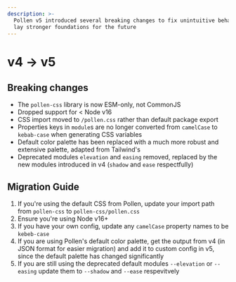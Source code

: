 ```yaml
---
description: >-
  Pollen v5 introduced several breaking changes to fix unintuitive behavior and
  lay stronger foundations for the future
---
```


# v4 -> v5

## Breaking changes

* The `pollen-css` library is now ESM-only, not CommonJS
* Dropped support for < Node v16
* CSS import moved to `/pollen.css` rather than default package export
* Properties keys in `module`s are no longer converted from `camelCase` to `kebab-case` when generating CSS variables
* Default color palette has been replaced with a much more robust and extensive palette, adapted from Tailwind's
* Deprecated modules `elevation` and `easing` removed, replaced by the new modules introduced in v4 (`shadow` and `ease` respectfully)

## Migration Guide

1. If you're using the default CSS from Pollen, update your import path from `pollen-css` to `pollen-css/pollen.css`
2. Ensure you're using Node v16+
3. If you have your own config, update any `camelCase` property names to be `kebeb-case`
4. If you are using Pollen's default color palette, get the output from v4 (in JSON format for easier migration) and add it to custom config in v5, since the default palette has changed significantly
5. If you are still using the deprecated default modules `--elevation` or `--easing` update them to `--shadow` and `--ease` respevitvely
